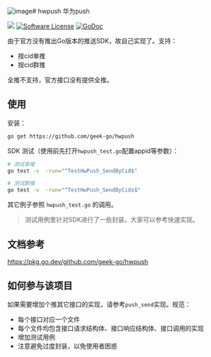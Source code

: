 ![image](https://github.com/user-attachments/assets/092f1503-fc73-4286-a837-00e9bb8f5972)# hwpush
华为push

![](https://img.shields.io/badge/build-passing-brightgreen.svg?maxAge=2592000)
[![Software License](http://img.shields.io/badge/license-MIT-brightgreen.svg)](LICENSE)
[![GoDoc](https://godoc.org/github.com/geek-go/hwpush?status.svg)](https://godoc.org/github.com/geek-go/hwpush)

由于官方没有推出Go版本的推送SDK，故自己实现了。支持：

- 按cid单推
- 按cid群推

全推不支持，官方接口没有提供全推。  


## 使用

安装：
``` bash
go get https://github.com/geek-go/hwpush
```

SDK 测试（使用前先打开`hwpush_test.go`配置appid等参数）：
``` bash
# 测试单推
go test -v  -run="^TestHwPush_SendByCid$" 

# 测试群推
go test -v  -run="^TestHwPush_SendByCids$" 
```

其它例子参照 `hwpush_test.go` 的调用。

> 测试用例里针对SDK进行了一些封装，大家可以参考快速实现。

## 文档参考

https://pkg.go.dev/github.com/geek-go/hwpush

## 如何参与该项目

如果需要增加个推其它接口的实现，请参考`push_send`实现。规范：

- 每个接口对应一个文件
- 每个文件均包含接口请求结构体、接口响应结构体、接口调用的实现
- 增加测试用例
- 注意避免过度封装，以免使用者困惑
